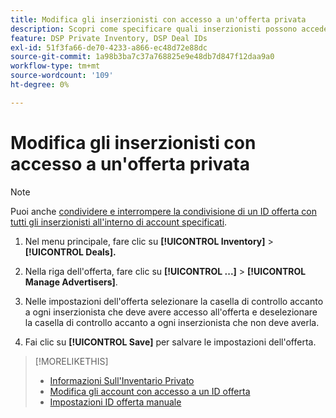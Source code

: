 ```yaml
---
title: Modifica gli inserzionisti con accesso a un'offerta privata
description: Scopri come specificare quali inserzionisti possono accedere a un’offerta privata.
feature: DSP Private Inventory, DSP Deal IDs
exl-id: 51f3fa66-de70-4233-a866-ec48d72e88dc
source-git-commit: 1a98b3ba7c37a768825e9e48db7d847f12daa9a0
workflow-type: tm+mt
source-wordcount: '109'
ht-degree: 0%

---
```


# Modifica gli inserzionisti con accesso a un&#39;offerta privata

>[!NOTE]
>
>Puoi anche [condividere e interrompere la condivisione di un ID offerta con tutti gli inserzionisti all&#39;interno di account specificati](deal-id-share.md).

1. Nel menu principale, fare clic su **[!UICONTROL Inventory]** > **[!UICONTROL Deals].**

1. Nella riga dell&#39;offerta, fare clic su **[!UICONTROL ...]** > **[!UICONTROL Manage Advertisers]**.

1. Nelle impostazioni dell&#39;offerta selezionare la casella di controllo accanto a ogni inserzionista che deve avere accesso all&#39;offerta e deselezionare la casella di controllo accanto a ogni inserzionista che non deve averla.

1. Fai clic su **[!UICONTROL Save]** per salvare le impostazioni dell&#39;offerta.

>[!MORELIKETHIS]
>* [Informazioni Sull&#39;Inventario Privato](private-inventory-about.md)
>* [Modifica gli account con accesso a un ID offerta](/help/dsp/inventory/deal-id-share.md)
>* [Impostazioni ID offerta manuale](deal-id-settings.md)
